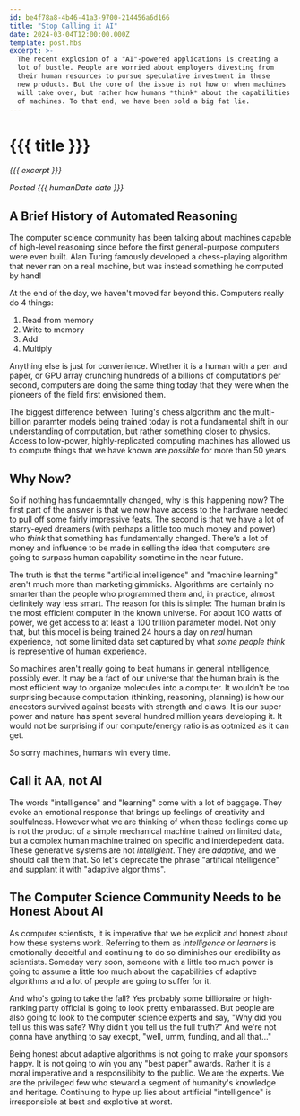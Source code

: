```yaml
---
id: be4f78a8-4b46-41a3-9700-214456a6d166
title: "Stop Calling it AI"
date: 2024-03-04T12:00:00.000Z
template: post.hbs
excerpt: >-
  The recent explosion of a "AI"-powered applications is creating a
  lot of bustle. People are worried about employers divesting from
  their human resources to pursue speculative investment in these
  new products. But the core of the issue is not how or when machines
  will take over, but rather how humans *think* about the capabilities
  of machines. To that end, we have been sold a big fat lie.
---
```


# {{{ title }}}

_{{{ excerpt }}}_

_Posted {{{ humanDate date }}}_

## A Brief History of Automated Reasoning

The computer science community has been talking
about machines capable of high-level reasoning since before the first
general-purpose computers were even built. Alan Turing famously
developed a chess-playing algorithm that never ran on a real machine,
but was instead something he computed by hand!

At the end of the day, we haven't moved far beyond this.
Computers really do 4 things:

1. Read from memory
2. Write to memory
3. Add
4. Multiply

Anything else is just for convenience. Whether it is a human with a
pen and paper, or GPU array crunching hundreds of a billions of
computations per second, computers are doing the same thing today that
they were when the pioneers of the field first envisioned them.

The biggest difference between Turing's chess algorithm and the multi-billion
paramter models being trained today is not a fundamental shift in our
understanding of computation, but rather something closer to physics.
Access to low-power, highly-replicated computing machines has allowed 
us to compute things that we have known are _possible_ for more than 50
years.

## Why Now?

So if nothing has fundaemntally changed, why is this happening now?
The first part of the answer is that we now have access to the
hardware needed to pull off some fairly impressive feats. The second
is that we have a lot of starry-eyed dreamers (with perhaps a little
too much money and power) who _think_ that something has fundamentally
changed. There's a lot of money and influence to be made in selling the
idea that computers are going to surpass human capability sometime in
the near future.

The truth is that the terms "artificial intelligence" and "machine
learning" aren't much more than marketing gimmicks. Algorithms are
certainly no smarter than the people who programmed them and, in practice,
almost definitely way less smart. The reason for this is simple: The
human brain is the most efficient computer in the known universe.
For about 100 watts of power, we get access to at least a 100
trillion parameter model. Not only that, but this model is being
trained 24 hours a day on _real_ human experience, not some limited
data set captured by what _some people think_ is representive of
human experience.

So machines aren't really going to beat humans in general intelligence,
possibly ever. It may be a fact of our universe that the human brain
is the most efficient way to organize molecules into a computer. It
wouldn't be too surprising because computation (thinking, reasoning,
planning) is how our ancestors survived against beasts with strength
and claws. It is our super power and nature has spent several hundred
million years developing it. It would not be surprising if our
compute/energy ratio is as optmized as it can get.

So sorry machines, humans win every time.

## Call it AA, not AI

The words "intelligence" and "learning" come with a lot of baggage.
They evoke an emotional response that brings up feelings of creativity
and soulfulness. However what we are thinking of when these feelings
come up is not the product of a simple mechanical machine trained on
limited data, but a complex human machine trained on specific and
interdepedent data. These generative systems are not _intellgient_.
They are _adaptive_, and we should call them that. So let's deprecate 
the phrase "artifical ntelligence" and supplant it with "adaptive
algorithms".

## The Computer Science Community Needs to be Honest About AI

As computer scientists, it is imperative that we be explicit and
honest about how these systems work. Referring to them as *intelligence* 
or *learners* is emotionally deceitful and continuing to do so diminishes
our credibility as scientists. Someday very soon, someone with a little
too much power is going to assume a little too much about the capabilities 
of adaptive algorithms and a lot of people are going to suffer for it.

And who's going to take the fall? Yes probably some billionaire or
high-ranking party official is going to look pretty embarassed. But
people are also going to look to the computer science experts and say,
"Why did you tell us this was safe? Why didn't you tell us the full
truth?" And we're not gonna have anything to say execpt, "well, umm,
funding, and all that..."

Being honest about adaptive algorithms is not going to make your sponsors
happy. It is not going to win you any "best paper" awards. Rather it is a moral
imperative and a responsilibity to the public. We are the experts. We are
the privileged few who steward a segment of humanity's knowledge and
heritage. Continuing to hype up lies about artificial "intelligence" is
irresponsible at best and exploitive at worst.
